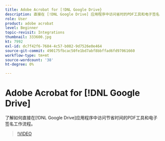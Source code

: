 ```yaml
---
title: Adobe Acrobat for [!DNL Google Drive}
description: 直接在 [!DNL Google Drive] 应用程序中访问省时的PDF工具和电子签名工作流程
role: User
product: adobe acrobat
level: Beginner
topic-revisit: Integrations
thumbnail: 333600.jpg
kt: 7992
exl-id: dc7f42f6-7684-4c57-b082-9d7526e0e464
source-git-commit: 490175fbcac50fe1bd7abf8bbffad6fd97061660
workflow-type: tm+mt
source-wordcount: '38'
ht-degree: 0%

---
```


# Adobe Acrobat for [!DNL Google Drive]

了解如何直接在[!DNL Google Drive]应用程序中访问节省时间的PDF工具和电子签名工作流程。

>[!VIDEO](https://video.tv.adobe.com/v/333600?hidetitle=true)
